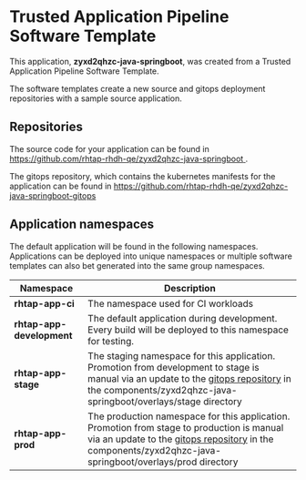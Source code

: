# Trusted Application Pipeline Software Template

This application, **zyxd2qhzc-java-springboot**, was created from a Trusted Application Pipeline Software Template.

The software templates create a new source and gitops deployment repositories with a sample source application. 

## Repositories

The source code for your application can be found in [https://github.com/rhtap-rhdh-qe/zyxd2qhzc-java-springboot ](https://github.com/rhtap-rhdh-qe/zyxd2qhzc-java-springboot ).
 
The gitops repository, which contains the kubernetes manifests for the application can be found in 
[https://github.com/rhtap-rhdh-qe/zyxd2qhzc-java-springboot-gitops ](https://github.com/rhtap-rhdh-qe/zyxd2qhzc-java-springboot-gitops ) 

## Application namespaces 

The default application will be found in the following namespaces. Applications can be deployed into unique namespaces or multiple software templates can also bet generated into the same group namespaces.  

|  Namespace   |  Description   |  
| -------- | -------- |
| **rhtap-app-ci** | The namespace used for CI workloads |
| **rhtap-app-development** | The default application during development. Every build will be deployed to this namespace for testing. |
| **rhtap-app-stage** | The staging namespace for this application. Promotion from development to stage is manual via an update to the [gitops repository](https://github.com/rhtap-rhdh-qe/zyxd2qhzc-java-springboot-gitops ) in the components/zyxd2qhzc-java-springboot/overlays/stage directory |
| **rhtap-app-prod** | The production namespace for this application. Promotion from stage to production is manual via an update to the [gitops repository](https://github.com/rhtap-rhdh-qe/zyxd2qhzc-java-springboot-gitops ) in the components/zyxd2qhzc-java-springboot/overlays/prod directory |